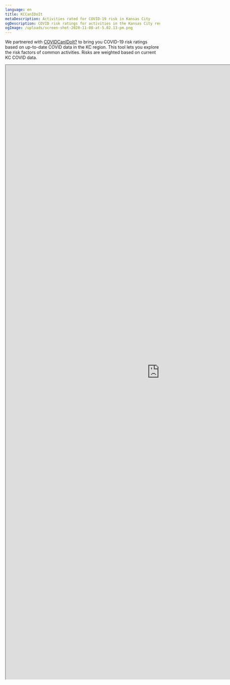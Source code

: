 ```yaml
---
language: en
title: KCCanIDoIt
metaDescription: Activities rated for COVID-19 risk in Kansas City
ogDescription: COVID risk ratings for activities in the Kansas City region
ogImage: /uploads/screen-shot-2020-11-08-at-5.02.13-pm.png
---
```

We partnered with [COVIDCanIDoIt?](https://covidcanidoit.com/US/all) to bring you COVID-19 risk ratings based on up-to-date COVID data in the KC region. This tool lets you explore the risk factors of common activities. Risks are weighted based on current KC COVID data.

<iframe width=1000 height=2000 src="https://covidcanidoit.com/US/kansas-city/?embed=true&regionlock=true" scrolling="no">
    </iframe>
